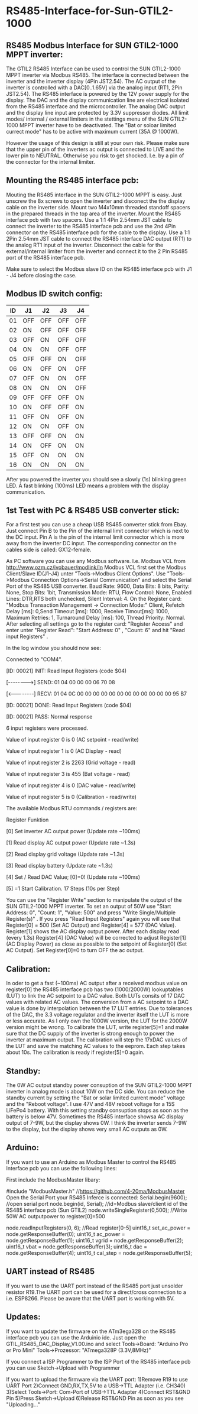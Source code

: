 # RS485-Interface-for-Sun-GTIL2-1000
RS485 Modbus Interface for SUN GTIL2-1000 MPPT inverter:
---------------------------------------------------------
The GTIL2 RS485 Interface can be used to control the SUN GTIL2-1000 MPPT inverter via Modbus RS485. The interface is connected between the inverter and the inverter display (4Pin JST2.54). The AC output of the inverter is controlled with a DAC[0..1.65V] via the analog input (RT1, 2Pin JST2.54). The RS485 interface is powered by the 12V power supply for the display. The DAC and the display communication line are electrical isolated from the RS485 interface and the microcontroller. The analog DAC output and the display line input are protected by 3.3V suppressor diodes. All limit modes/ internal / external limiters in the stettings menu of the SUN GTIL2-1000 MPPT inverter have to be deactivated. The "Bat or soloar limited currect mode" has to be active with maximum current (35A @ 1000W).

However the usage of this design is still at your own risk. Please make sure that the upper pin of the inverters ac output is connected to LIVE and the lower pin to NEUTRAL. Otherwise you risk to get shocked. I.e. by a pin of the connector for the internal limiter. 
  
Mounting the RS485 interface pcb:
---------------------------------
Mouting the RS485 interface in the SUN GTIL2-1000 MPPT is easy. Just unscrew the 8x screws to open the inverter and disconect the the display cable on the inverter side. Mount two M4x10mm threaded standoff spacers in the prepared threads in the top area of the inverter. Mount the RS485 interface pcb with two spacers. Use a 1:1 4Pin 2.54mm JST cable to connect the inverter to the RS485 interface pcb and use the 2nd 4Pin connector on the RS485 interface pcb for the cable to the display. Use a 
1:1 2Pin 2.54mm JST cable to connect the RS485 interface DAC output (RT1) to the analog RT1 input of the inverter. Disconnect the cable for the external/internal limiter from the inverter and connect it to the 2 Pin RS485 port of the RS485 interface pcb.

Make sure to select the Modbus slave ID on the RS485 interface pcb with J1 - J4 before closing the case.

Modbus ID switch config: 
------------------------
| ID | J1 | J2 | J3 | J4 |
| -- | -- | -- | -- | -- |  
| 01 | OFF | OFF | OFF | OFF |
| 02 | ON  | OFF | OFF | OFF |
| 03 | OFF | ON  | OFF | OFF |
| 04 | ON  | ON  | OFF | OFF |
| 05 | OFF | OFF | ON  | OFF |
| 06 | ON  | OFF | ON  | OFF |
| 07 | OFF | ON  | ON  | OFF |
| 08 | ON  | ON  | ON  | OFF |
| 09 | OFF | OFF | OFF | ON  |
| 10 | ON  | OFF | OFF | ON  |
| 11 | OFF | ON  | OFF | ON  |
| 12 | ON  | ON  | OFF | ON  |
| 13 | OFF | OFF | ON  | ON  |
| 14 | ON  | OFF | ON  | ON  |
| 15 | OFF | ON  | ON  | ON  |
| 16 | ON  | ON  | ON  | ON  |
  
After you powered the inverter you should see a slowly (1s) blinking green LED. A fast blinking (100ms) LED means a problem with the display communication. 
  
1st Test with PC & RS485 USB converter stick:
---------------------------------------------
For a first test you can use a cheap USB RS485 converter stick from Ebay. Just connect Pin B to the Pin of the internal limit connector which is next to the DC input. Pin A is the pin of the internal limit connector which is more away from the inverter DC input. The corresponding connector on the cables side is called: GX12-female.

As PC software you can use any Modbus software. I.e. Modbus VCL from http://www.ozm.cz/ivobauer/modlink/In Modbus VCL first set the Modbus Client/Slave ID(J1-J4) unter "Tools->Modbus Client Options". Use "Tools->Modbus Connection Options->Serial Communication" and select the Serial Port of the RS485 USB converter. Baud Rate: 9600, Data Bits: 8 bits, Parity: None, Stop Bits: 1bit, Transmission Mode: RTU, Flow Control: None, Enabled Lines: DTR,RTS both unchecked, Silent Interval: 4. On the Register card: "Modbus Transaction Management -> Connection Mode:" Client, Refetch Delay [ms]: 0,Send Timeout [ms]: 1000, Receive Timout[ms]: 1000, Maximum Retries: 1, Turnaround Delay [ms]: 100, Thread Priority: Normal. After selecting all settings go to the register card: "Register Access" and enter unter "Register Read": "Start Address: 0" , "Count: 6" and hit "Read input Registers" .

In the log window you should now see:
  
Connected to "COM4".

[ID: 00021] INIT: Read Input Registers (code $04)

[-------->] SEND: 01 04 00 00 00 06 70 08 

[<--------] RECV: 01 04 0C 00 00 00 00 00 00 00 00 00 00 00 00 95 B7 

[ID: 00021] DONE: Read Input Registers (code $04)

[ID: 00021] PASS: Normal response

6 input registers were processed.

Value of input register 0 is 0    (AC setpoint  - read/write)

Value of input register 1 is 0    (AC Display   - read)

Value of input register 2 is 2263 (Grid voltage - read)

Value of input register 3 is 455  (Bat voltage  - read)

Value of input register 4 is 0    (DAC value    - read/write)

Value of input register 5 is 0    (Calibration  - read/write)


The available Modbus RTU commands / registers are:

Register Funktion

[0] Set inverter AC output power (Update rate ~100ms)

[1] Read display AC output power (Update rate ~1.3s)

[2] Read display grid voltage    (Update rate ~1.3s)

[3] Read display battery         (Update rate ~1.3s)

[4] Set / Read DAC Value; [0]=0! (Update rate ~100ms)

[5] =1 Start Calibration. 17 Steps (10s per Step)

  
You can use the "Register Write" section to manipulate the output of the SUN GTIL2-1000 MPPT inverter. To set an output of 50W use "Start Address: 0", "Count: 1", "Value: 500" and press "Write Single/Multiple Register(s)" . If you press "Read Input Registers" again you will see that Register[0] = 500 (Set AC Output) and Register[4] = 577 (DAC Value). Register[1] shows the AC display output power. After each display read (every 1.3s) Register[4] (DAC Value) will be corrected to adjust Register[1] (AC Display Power) as close as possible to the setpoint of Register[0] (Set AC Output). Set Register[0]=0 to turn OFF the ac output.
  
Calibration:
------------
In oder to get a fast (~100ms) AC output after a received modbus value on register[0] the RS485 interface pcb has two (1000/2000W) lookuptables (LUT) to link the AC setpoint to a DAC value. Both LUTs consits of 17 DAC values with related AC values. The conversion from a AC setpoint to a DAC value is done by interpolation between the 17 LUT entries. Due to tolerances of the DAC, the 3.3 voltage regulator and the inverter itself the LUT is more or less accurate. As I only own the 1000W version, the LUT for the 2000W version might be wrong. To calibrate the LUT, write register[5]=1 and make sure that the DC supply of the inverter is strong enough to power the inverter at maximum output. The calibration will step the 17xDAC values of the LUT and save the matching AC values to the eeprom. Each step takes about 10s. The calibration is ready if register[5]=0 again.
  
Standby:
--------
The 0W AC output standby power consuption of the SUN GTIL2-1000 MPPT inverter in analog mode is about 10W on the DC side. You can reduce the standby current by setting the "Bat or solar limited current mode" voltage and the "Reboot voltage". I use 47V and 48V reboot voltage for a 15S LiFePo4 battery. With this  setting standby consuption stops as soon as the battery is below 47V. Sometimes the RS485 interface showsa AC display output of 7-9W, but the display shows 0W. I think the inverter sends 7-9W to the display, but the display shows very small AC outputs as 0W.
  
Arduino:
--------
If you want to use an Arduino as Modbus Master to control the RS485 Interface pcb you can use the following lines:

First include the ModbusMaster libary:

#include "ModbusMaster.h" //https://github.com/4-20ma/ModbusMaster
Open the Serial Port your RS485 Inferce is connected: 
Serial.begin(9600);              //open serial port
node.begin(id, Serial);          //id=Modbus slave/client id of the RS485 interface pcb (Sun GTIL2)
node.writeSingleRegister(0,500); //Write 50W AC outputpower to register[0]=500    

node.readInputRegisters(0, 6);   //Read register[0-5]
uint16_t set_ac_power = node.getResponseBuffer(0);
uint16_t ac_power     = node.getResponseBuffer(1);
uint16_t vgrid        = node.getResponseBuffer(2);
uint16_t vbat         = node.getResponseBuffer(3);
uint16_t dac          = node.getResponseBuffer(4);
uint16_t cal_step     = node.getResponseBuffer(5);
  
UART instead of RS485
---------------------
If you want to use the UART port instead of the RS485 port just unsolder resistor R19.The UART port can be used for a direct/cross connection to a i.e. ESP8266. Please be aware that the UART port is working with 5V.
  
Updates:
--------
If you want to update the firmware on the ATm3ega328 on the RS485 interface pcb you can use the Arduinio ide.
Just open the GTIL_RS485_DAC_Display_V1.00.ino and select
Tools->Board:     "Arduino Pro or Pro Mini"
Tools->Prozessor: "ATmega328P (3.3V,8MHz)"
  
If you connect a ISP Programmer to the ISP Port of the RS485 interface pcb you can use
Sketch->Upload with Programmer
  
If you want to upload the firmware via the UART port:
1)Remove R19 to use UART Port
2)Connect GND,RX,TX,5V to a USB->TTL Adapter (i.e. CH340)
3)Select Tools->Port: Com-Port of USB->TTL Adapter 
4)Connect RST&GND Pin
5)Press Sketch->Upload
6)Release RST&GND Pin as soon as you see "Uploading..."
  
